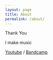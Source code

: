 ```yaml
---
layout: page
title: About
permalink: /about/
---
```


Thank You

I make music

[Youtube](https://www.youtube.com/channel/UCwykxvVYWAcK8BJ0N2b4QYg) /
[Bandcamp](notmyfirst.bandcamp.com)
